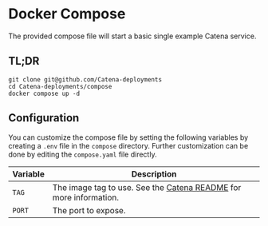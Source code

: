 # Docker Compose
The provided compose file will start a basic single example Catena service.

## TL;DR
```
git clone git@github.com/Catena-deployments
cd Catena-deployments/compose
docker compose up -d
```

## Configuration
You can customize the compose file by setting the following variables by creating a `.env` file in the `compose` directory. Further customization can be done by editing the `compose.yaml` file directly.

| Variable | Description |
|----------|-------------|
| `TAG` | The image tag to use. See the [Catena README](../README.md#how-to-use-this-image) for more information. |
| `PORT` | The port to expose. |

